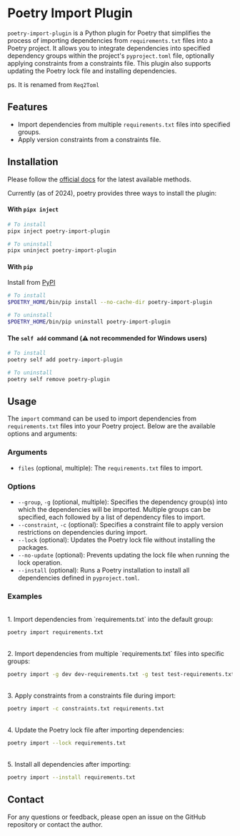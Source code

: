 <!-- ---
hide:
  - navigation
---
 -->
# Poetry Import Plugin

`poetry-import-plugin` is a Python plugin for Poetry that simplifies the process of importing dependencies from `requirements.txt` files into a Poetry project. It allows you to integrate dependencies into specified dependency groups within the project's `pyproject.toml` file, optionally applying constraints from a constraints file. This plugin also supports updating the Poetry lock file and installing dependencies.

ps. It is renamed from `Req2Toml`




## Features

- Import dependencies from multiple `requirements.txt` files into specified groups.
- Apply version constraints from a constraints file.



## Installation

Please follow the [official docs](https://python-poetry.org/docs/plugins/#using-plugins) for the latest available methods.

Currently (as of 2024), poetry provides three ways to install the plugin:

#### With `pipx inject`

```bash
# To install
pipx inject poetry-import-plugin

# To uninstall
pipx uninject poetry-import-plugin
```



#### With `pip`

Install from [PyPI](https://pypi.org/project/poetry-import-plugin/)

```bash
# To install
$POETRY_HOME/bin/pip install --no-cache-dir poetry-import-plugin

# To uninstall
$POETRY_HOME/bin/pip uninstall poetry-import-plugin
```



#### The `self add` command (⚠️ not recommended for Windows users)

```bash
# To install
poetry self add poetry-import-plugin

# To uninstall
poetry self remove poetry-plugin
```



## Usage

The `import` command can be used to import dependencies from `requirements.txt` files into your Poetry project. Below are the available options and arguments:

### Arguments

- `files` (optional, multiple): The `requirements.txt` files to import.

### Options

- `--group`, `-g` (optional, multiple): Specifies the dependency group(s) into which the dependencies will be imported. Multiple groups can be specified, each followed by a list of dependency files to import.
- `--constraint`, `-c` (optional): Specifies a constraint file to apply version restrictions on dependencies during import.
- `--lock` (optional): Updates the Poetry lock file without installing the packages.
- `--no-update` (optional): Prevents updating the lock file when running the lock operation.
- `--install` (optional): Runs a Poetry installation to install all dependencies defined in `pyproject.toml`.

### Examples
<br>
1. Import dependencies from `requirements.txt` into the default group:

```bash
poetry import requirements.txt
```
<br>
2. Import dependencies from multiple `requirements.txt` files into specific groups:

```bash
poetry import -g dev dev-requirements.txt -g test test-requirements.txt
```
<br>
3. Apply constraints from a constraints file during import:

```bash
poetry import -c constraints.txt requirements.txt
```

<br>
4. Update the Poetry lock file after importing dependencies:

```bash
poetry import --lock requirements.txt
```

<br>
5. Install all dependencies after importing:

```bash
poetry import --install requirements.txt
```



## Contact

For any questions or feedback, please open an issue on the GitHub repository or contact the author.
